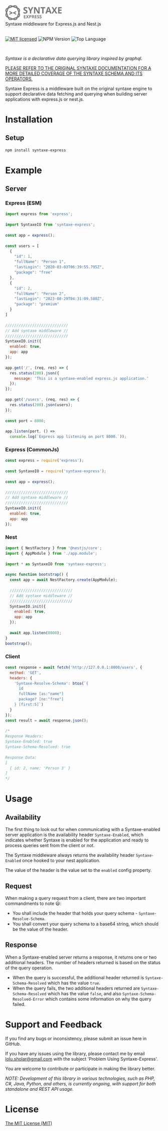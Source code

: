 <img src="assets/logo.svg" width="180px"/>
<br/>
Syntaxe middleware for Express.js and Nest.js
<br/>
<br/>

[![MIT licensed](https://img.shields.io/badge/license-MIT-0091F7)](./LICENSE)
![NPM Version](https://img.shields.io/badge/npm-v1.2.4-D50100)
![Top Language](https://img.shields.io/badge/javascript-100%25-F0DC4E)

<br/>

_Syntaxe is a declarative data querying library inspired by graphql._

[PLEASE REFER TO THE ORIGINAL SYNTAXE DOCUMENTATION FOR A MORE DETAILED COVERAGE OF THE SYNTAXE SCHEMA AND ITS OPERATORS.](https://github.com/lolu-sholar/syntaxe/blob/master/README.md)

Syntaxe Express is a middleware built on the original syntaxe engine to support declarative data fetching and querying when building server applications with express.js or nest.js.

# Installation

## Setup

```bash
npm install syntaxe-express
```

# Example

## Server

### Express (ESM)

```js
import express from 'express';

import SyntaxeIO from 'syntaxe-express';

const app = express();

const users = [
  {
    "id": 1,
    "fullName": "Person 1",
    "lastLogin": "2020-03-03T06:39:55.795Z",
    "package": "free"
  },
  {
    "id": 2,
    "fullName": "Person 2",
    "lastLogin": "2023-08-29T04:31:09.580Z",
    "package": "premium"
  }
]

////////////////////////////
// Add syntaxe middleware //
////////////////////////////
SyntaxeIO.init({
  enabled: true,
  app: app
});

app.get('/', (req, res) => {
  res.status(200).json({
    message: 'This is a syntaxe-enabled express.js application.'
  });
});

app.get('/users', (req, res) => {
  res.status(200).json(users);
});

const port = 8000;

app.listen(port, () =>
  console.log(`Express app listening on port 8000.`));

```

### Express (CommonJs)

```js
const express = require('express');

const SyntaxeIO = require('syntaxe-express');

const app = express();

////////////////////////////
// Add syntaxe middleware //
////////////////////////////
SyntaxeIO.init({
  enabled: true,
  app: app
});

```

### Nest

```js
import { NestFactory } from '@nestjs/core';
import { AppModule } from './app.module';

import * as SyntaxeIO from 'syntaxe-express';

async function bootstrap() {
  const app = await NestFactory.create(AppModule);

  ////////////////////////////
  // Add syntaxe middleware //
  ////////////////////////////
  SyntaxeIO.init({
    enabled: true,
    app: app
  });
  
  await app.listen(8000);
}
bootstrap();

```

### Client

```js
const response = await fetch('http://127.0.0.1:8000/users', {
  method: 'GET',
  headers: {
    'Syntaxe-Resolve-Schema': btoa(`{
      id
      fullName [as:"name"]
      package? [ne:"free"]
    } [first:5]`)
  }
});
const result = await response.json();

/*
Response Headers:
Syntaxe-Enabled: true
Syntaxe-Schema-Resolved: true

Response Data:
[
  { id: 2, name: 'Person 3' }
]
*/
```

# Usage

## Availability

The first thing to look out for when communicating with a Syntaxe-enabled server application is the availability header `Syntaxe-Enabled`, which indicates whether Syntaxe is enabled for the application and ready to process queries sent from the client or not.

The Syntaxe middleware always returns the availability header `Syntaxe-Enabled` once hooked to your nest application.

The value of the header is the value set to the `enabled` config property.

## Request

When making a query request from a client, there are two important commandments to note 😃:
- You shall include the header that holds your query schema - `Syntaxe-Resolve-Schema`.
- You shall convert your query schema to a base64 string, which should be the value of the header.

## Response

When a Syntaxe-enabled server returns a response, it returns one or two additional headers. The number of headers returned is based on the status of the query operation.

- When the query is successful, the additional header returned is `Syntaxe-Schema-Resolved` which has the value `true`.
- When the query fails, the two additional headers returned are `Syntaxe-Schema-Resolved` which has the value `false`, and also `Syntaxe-Schema-Resolved-Error` which contains some information on why the query failed.

# Support and Feedback

If you find any bugs or inconsistency, please submit an issue here in GitHub.

If you have any issues using the library, please contact me by email [lolu.sholar@gmail.com](mailto:lolu.sholar@gmail.com) with the subject 'Problem Using Syntaxe-Express'.

You are welcome to contribute or participate in making the library better.

_NOTE: Development of this library in various technologies, such as PHP, C#, Java, Python, and others, is currently ongoing, with support for both standalone and REST API usage._

# License

[The MIT License (MIT)](LICENSE)